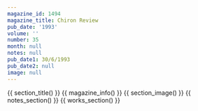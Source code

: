 ```yaml
---
magazine_id: 1494
magazine_title: Chiron Review
pub_date: '1993'
volume: ''
number: 35
month: null
notes: null
pub_date1: 30/6/1993
pub_date2: null
image: null
---
```


{{ section_title() }}
{{ magazine_info() }}
{{ section_image() }}
{{ notes_section() }}
{{ works_section() }}
